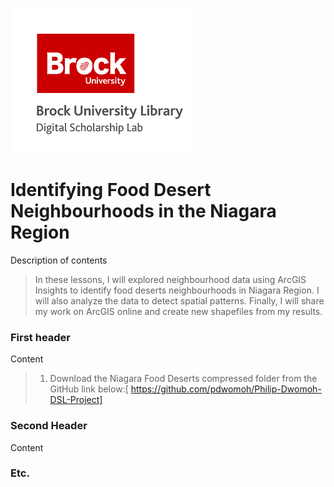 ![DSL Logo][dsllogo]


# Identifying Food Desert Neighbourhoods in the Niagara Region
Description of contents
>In these lessons, I will explored neighbourhood data using ArcGIS Insights to identify food deserts neighbourhoods in Niagara Region. 
>I will also analyze the data to detect spatial patterns. 
>Finally, I will share my work on ArcGIS online and create new shapefiles from my results.
### First header
Content
>1. Download the Niagara Food Deserts compressed folder from the GitHub link below:[ https://github.com/pdwomoh/Philip-Dwomoh-DSL-Project]


### Second Header

Content

### Etc.
 
 
 









<!--- Please use reference style images so that it is easier to update pictures later --->

[dsllogo]: dsl_logo.png
